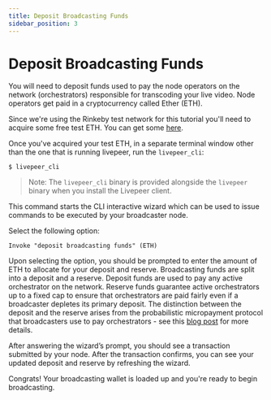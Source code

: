 ```yaml
---
title: Deposit Broadcasting Funds
sidebar_position: 3
---
```


# Deposit Broadcasting Funds

You will need to deposit funds used to pay the node operators on the network
(orchestrators) responsible for transcoding your live video. Node operators get
paid in a cryptocurrency called Ether (ETH).

Since we're using the Rinkeby test network for this tutorial you'll need to acquire
some free test ETH. You can get some [here](https://faucet.rinkeby.io/).

Once you've acquired your test ETH, in a separate terminal window other than the
one that is running livepeer, run the `livepeer_cli`:

`$ livepeer_cli`

> Note: The `livepeer_cli` binary is provided alongside the `livepeer` binary
> when you install the Livepeer client.

This command starts the CLI interactive wizard which can be used to issue
commands to be executed by your broadcaster node.

Select the following option:

`Invoke "deposit broadcasting funds" (ETH)`

Upon selecting the option, you should be prompted to enter the amount of ETH to
allocate for your deposit and reserve. Broadcasting funds are split into a
deposit and a reserve. Deposit funds are used to pay any active orchestrator on
the network. Reserve funds guarantee active orchestrators up to a fixed cap to
ensure that orchestrators are paid fairly even if a broadcaster depletes its
primary deposit. The distinction between the deposit and the reserve arises from
the probabilistic micropayment protocol that broadcasters use to pay
orchestrators - see this
[blog post](https://medium.com/livepeer-blog/streamflow-probabilistic-micropayments-f3a647672462)
for more details.

After answering the wizard’s prompt, you should see a transaction submitted by
your node. After the transaction confirms, you can see your updated deposit and
reserve by refreshing the wizard.

Congrats! Your broadcasting wallet is loaded up and you're ready to begin
broadcasting.

